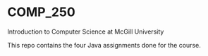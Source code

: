 # COMP_250
Introduction to Computer Science at McGill University

This repo contains the four Java assignments done for the course. 
